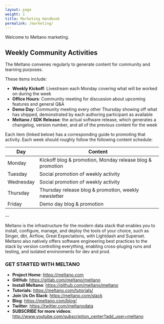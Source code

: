 ```yaml
---
layout: page
weight: 1
title: Marketing Handbook
permalink: /marketing/
---
```


Welcome to Meltano marketing.

## Weekly Community Activities

The Meltano convenes regularly to generate content for community and learning purposes.

These items include:

- **Weekly Kickoff**: Livestream each Monday covering what will be worked on during the week
- **Office Hours**: Community meeting for discussion about upcoming features and general Q&A
- **Demo Day**: Community meeting every other Thursday showing off what has shipped, demonstrated by each authoring participant as available
- **Meltano / SDK Release**: the actual software release, which generates a changelog, version number, and all of the previous content for the week

Each item (linked below) has a corresponding guide to promoting that activity. Each week should roughly follow the following content schedule:

| Day       | Content                                                   |
| --------- | --------------------------------------------------------- |
| Monday    | Kickoff blog & promotion, Monday release blog & promotion |
| Tuesday   | Social promotion of weekly activity                       |
| Wednesday | Social promotion of weekly activity                       |
| Thursday  | Thursday release blog & promotion, weekly newsletter      |
| Friday    | Demo day blog & promotion                                 |

--

Meltano is the infrastructure for the modern data stack that enables you to install, configure, manage, and deploy the tools of your choice, such as Singer, dbt, Airflow, Great Expectations, with Lightdash and Superset. Meltano also natively offers software engineering best practices to the stack by version controlling everything, enabling cross-pluging runs and testing, and isolated environments for dev and prod.

### GET STARTED WITH MELTANO
 - **Project Home**: https://meltano.com 
 - **GitHub**: https://gitlab.com/meltano/meltano 
 - **Install Meltano**: https://github.com/meltano/meltano 
 - **Tutorials**: https://meltano.com/tutorials/
 - **Join Us On Slack**: https://meltano.com/slack
 - **Blog**: https://meltano.com/blog/
 - **Twitter**: https://twitter.com/meltanodata
 - **SUBSCRIBE for more videos**: http://www.youtube.com/subscription_center?add_user=meltano

```

```
